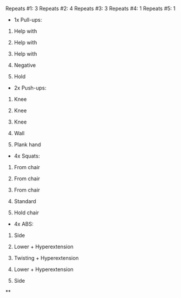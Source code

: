 
Repeats #1: 3 Repeats #2: 4 Repeats #3: 3 Repeats #4: 1 Repeats #5: 1

  

- 1x Pull-ups:
    

  

1. Help with
    
2. Help with
    
3. Help with
    
4. Negative
    
5. Hold
    

  

- 2x Push-ups:
    

  

1. Knee
    
2. Knee
    
3. Knee
    
4. Wall
    
5. Plank hand
    

  

- 4x Squats:
    

  

1. From chair
    
2. From chair
    
3. From chair
    
4. Standard
    
5. Hold chair
    

  

- 4x ABS:
    

  

1. Side
    
2. Lower + Hyperextension
    
3. Twisting + Hyperextension
    
4. Lower + Hyperextension
    
5. Side
    

  
**
